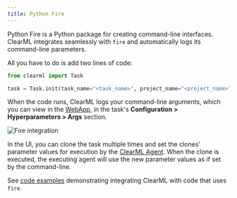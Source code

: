 ```yaml
---
title: Python Fire
---
```


Python Fire is a Python package for creating command-line interfaces. 
ClearML integrates seamlessly with `fire` and automatically logs its command-line parameters.

All you have to do is add two lines of code:

```python
from clearml import Task

task = Task.init(task_name="<task_name>", project_name="<project_name>")
```

When the code runs, ClearML logs your command-line arguments, which you can view in the [WebApp](../webapp/webapp_overview.md), in the task's 
**Configuration > Hyperparameters > Args** section. 

![Fire integration](../img/integrations_fire_params.png)

In the UI, you can clone the task multiple times and set the clones' parameter values for execution by the [ClearML Agent](../clearml_agent.md).
When the clone is executed, the executing agent will use the new parameter values as if set by the command-line.

See [code examples](https://github.com/allegroai/clearml/blob/master/examples/frameworks/fire) demonstrating integrating
ClearML with code that uses `fire`.




